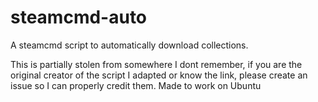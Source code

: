 # steamcmd-auto
A steamcmd script to automatically download collections.

This is partially stolen from somewhere I dont remember, if you are the original creator of the script I adapted or know the link, please create an issue so I can properly credit them.
Made to work on Ubuntu
